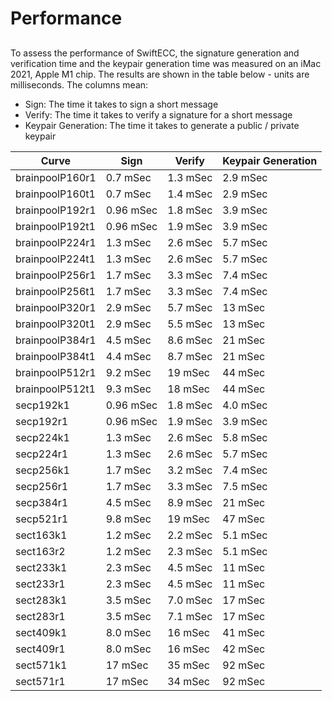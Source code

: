 # Performance

## 
To assess the performance of SwiftECC, the signature generation and verification time and the keypair generation time
was measured on an iMac 2021, Apple M1 chip. The results are shown in the table below - units are milliseconds. The columns mean:

* Sign: The time it takes to sign a short message
* Verify: The time it takes to verify a signature for a short message
* Keypair Generation: The time it takes to generate a public / private keypair

| Curve           | Sign      | Verify   | Keypair Generation |
|-----------------|-----------|----------|--------------------|
| brainpoolP160r1 | 0.7 mSec  | 1.3 mSec | 2.9 mSec           |
| brainpoolP160t1 | 0.7 mSec  | 1.4 mSec | 2.9 mSec           |
| brainpoolP192r1 | 0.96 mSec | 1.8 mSec | 3.9 mSec           |
| brainpoolP192t1 | 0.96 mSec | 1.9 mSec | 3.9 mSec           |
| brainpoolP224r1 | 1.3 mSec  | 2.6 mSec | 5.7 mSec           |
| brainpoolP224t1 | 1.3 mSec  | 2.6 mSec | 5.7 mSec           |
| brainpoolP256r1 | 1.7 mSec  | 3.3 mSec | 7.4 mSec           |
| brainpoolP256t1 | 1.7 mSec  | 3.3 mSec | 7.4 mSec           |
| brainpoolP320r1 | 2.9 mSec  | 5.7 mSec | 13 mSec            |
| brainpoolP320t1 | 2.9 mSec  | 5.5 mSec | 13 mSec            |
| brainpoolP384r1 | 4.5 mSec  | 8.6 mSec | 21 mSec            |
| brainpoolP384t1 | 4.4 mSec  | 8.7 mSec | 21 mSec            |
| brainpoolP512r1 | 9.2 mSec  | 19 mSec  | 44 mSec            |
| brainpoolP512t1 | 9.3 mSec  | 18 mSec  | 44 mSec            |
| secp192k1       | 0.96 mSec | 1.8 mSec | 4.0 mSec           |
| secp192r1       | 0.96 mSec | 1.9 mSec | 3.9 mSec           |
| secp224k1       | 1.3 mSec  | 2.6 mSec | 5.8 mSec           |
| secp224r1       | 1.3 mSec  | 2.6 mSec | 5.7 mSec           |
| secp256k1       | 1.7 mSec  | 3.2 mSec | 7.4 mSec           |
| secp256r1       | 1.7 mSec  | 3.3 mSec | 7.5 mSec           |
| secp384r1       | 4.5 mSec  | 8.9 mSec | 21 mSec            |
| secp521r1       | 9.8 mSec  | 19 mSec  | 47 mSec            |
| sect163k1       | 1.2 mSec  | 2.2 mSec | 5.1 mSec           |
| sect163r2       | 1.2 mSec  | 2.3 mSec | 5.1 mSec           |
| sect233k1       | 2.3 mSec  | 4.5 mSec | 11 mSec            |
| sect233r1       | 2.3 mSec  | 4.5 mSec | 11 mSec            |
| sect283k1       | 3.5 mSec  | 7.0 mSec | 17 mSec            |
| sect283r1       | 3.5 mSec  | 7.1 mSec | 17 mSec            |
| sect409k1       | 8.0 mSec  | 16 mSec  | 41 mSec            |
| sect409r1       | 8.0 mSec  | 16 mSec  | 42 mSec            |
| sect571k1       | 17 mSec   | 35 mSec  | 92 mSec            |
| sect571r1       | 17 mSec   | 34 mSec  | 92 mSec            |

